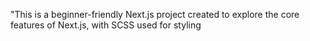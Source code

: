 "This is a beginner-friendly Next.js project created to explore the core features of Next.js, with SCSS used for styling
